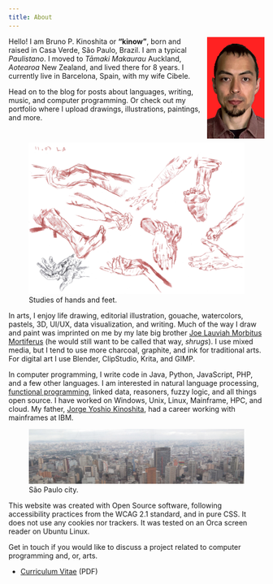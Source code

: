 ```yaml
---
title: About
---
```


<div style="margin: 0; padding: 0;">
  <img src="/assets/photos/about/2020-me-closeup.png" alt="Bruno's headshot" style="max-height: 200px; float: right; margin: 0 auto .5rem auto;padding-left: .5rem;" />

  <p>Hello! I am Bruno P. Kinoshita or <strong>“kinow”</strong>, born and raised in Casa Verde,
  São Paulo, Brazil. I am a typical <i title="São Paulo city demonym">Paulistano</i>.
  I moved to <i title="Māori name for Auckland">Tāmaki Makaurau</i> Auckland,
  <i title="Māori name for New Zealand (or its North Island)">Aotearoa</i> New Zealand,
  and lived there for 8 years. I currently live in Barcelona, Spain, with my wife
  Cibele.</p>

  <p>Head on to the blog for posts about languages, writing, music, and computer
  programming. Or check out my portfolio where I upload drawings, illustrations,
  paintings, and more.</p>
</div>

<figure class="feature">
  <img src="/assets/photos/about/255.png" alt="Photo of Sao Paulo City" style="width: 100vw;">
  <figcaption>Studies of hands and feet.</figcaption>
</figure>

In arts, I enjoy life drawing, editorial illustration, gouache, watercolors, pastels,
3D, UI/UX, data visualization, and writing. Much of the way I draw and paint was imprinted
on me by my late big brother [Joe Lauviah Morbitus Mortiferus](https://youtu.be/wLhsyyN7T2Q?t=14)
(he would still want to be called that way, <i>shrugs</i>).
I use mixed media, but I tend to use more charcoal, graphite, and ink
for traditional arts. For digital art I use Blender, ClipStudio, Krita,
and GIMP.

In computer programming, I write code in Java, Python, JavaScript, PHP,
and a few other languages. I am interested in natural language processing,
[functional programming](https://old.reddit.com/r/functionalprogramming/ "FP subreddit I created in 2012"),
linked data, reasoners, fuzzy logic, and all things open source. I have worked
on Windows, Unix, Linux, Mainframe, HPC, and cloud. My father,
[Jorge Yoshio Kinoshita](https://ancestors.familysearch.org/en/G3BB-G3H/jorge-yoshio-kinoshita-1953-2019),
had a career working with mainframes at IBM.

<figure class="full">
  <img src="/assets/photos/about/2015-sao-paulo-clipped.jpg" alt="Photo of Sao Paulo City" style="width: 100vw;">
  <figcaption>São Paulo city.</figcaption>
</figure>

This website was created with Open Source software, following accessibility
practices from the WCAG 2.1 standard, and in pure CSS. It does not use any
cookies nor trackers. It was tested on an Orca screen reader on Ubuntu Linux.

Get in touch if you would like to discuss a project related to computer
programming and, or, arts.

- [Curriculum Vitae](cv.pdf) (PDF)
